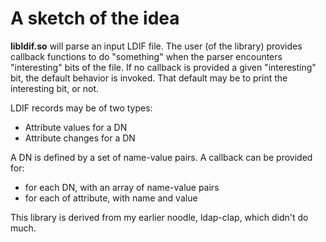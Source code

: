 # A sketch of the idea

**libldif.so** will parse an input LDIF file.  The user (of the
library) provides callback functions to do "something" when the parser
encounters "interesting" bits of the file. If no callback is provided
a given "interesting" bit, the default behavior is invoked. That
default may be to print the interesting bit, or not. 

LDIF records may be of two types: 

  * Attribute values for a DN
  * Attribute changes for a DN
  
A DN is defined by a set of name-value pairs. A callback can be provided for:

  * for each DN, with an array of name-value pairs
  * for each  of attribute, with name and value



This library is derived from my earlier noodle, ldap-clap, which
didn't do much.

